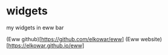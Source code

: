 # widgets

my widgets in eww bar

(Eww github)[https://github.com/elkowar/eww]
(Eww website)[https://elkowar.github.io/eww]
